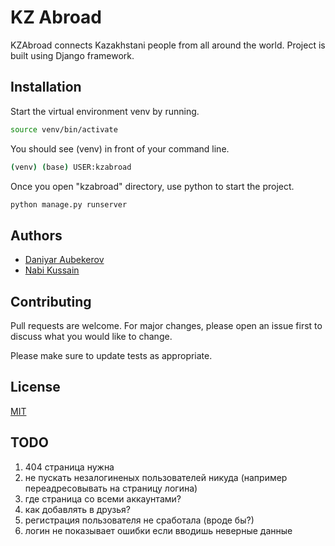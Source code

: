 # KZ Abroad

KZAbroad connects Kazakhstani people from all around the world. Project is built using Django framework.

## Installation

Start the virtual environment venv by running.
```bash
source venv/bin/activate
```

You should see (venv) in front of your command line.
```bash
(venv) (base) USER:kzabroad
```


Once you open "kzabroad" directory, use python to start the project.

```bash
python manage.py runserver
```

## Authors
- [Daniyar Aubekerov](github.com/daniyardake/)
- [Nabi Kussain](github.com/myssssyq/)


## Contributing
Pull requests are welcome. For major changes, please open an issue first to discuss what you would like to change.

Please make sure to update tests as appropriate.

## License
[MIT](https://choosealicense.com/licenses/mit/)



## TODO

1) 404 страница нужна
2) не пускать незалогиненых пользователей никуда (например переадресовывать на страницу логина)
3) где страница со всеми аккаунтами?
4) как добавлять в друзья?
5) регистрация пользователя не сработала (вроде бы?)
6) логин не показывает ошибки если вводишь неверные данные
